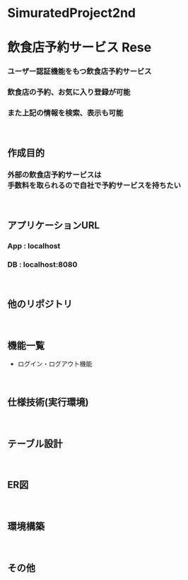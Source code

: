 # SimuratedProject2nd

# 飲食店予約サービス Rese
### ユーザー認証機能をもつ飲食店予約サービス<br>
### 飲食店の予約、お気に入り登録が可能<br>
### また上記の情報を検索、表示も可能<br>
<br>

## 作成目的
### 外部の飲食店予約サービスは<br>手数料を取られるので自社で予約サービスを持ちたい
<br>

## アプリケーションURL
### App :   localhost
### DB  :   localhost:8080
<br>

## 他のリポジトリ
<br>

## 機能一覧
- ログイン・ログアウト機能
<br>

## 仕様技術(実行環境)

    
<br>

## テーブル設計
<br>

## ER図
<br>

## 環境構築
<br>

## その他
<br>